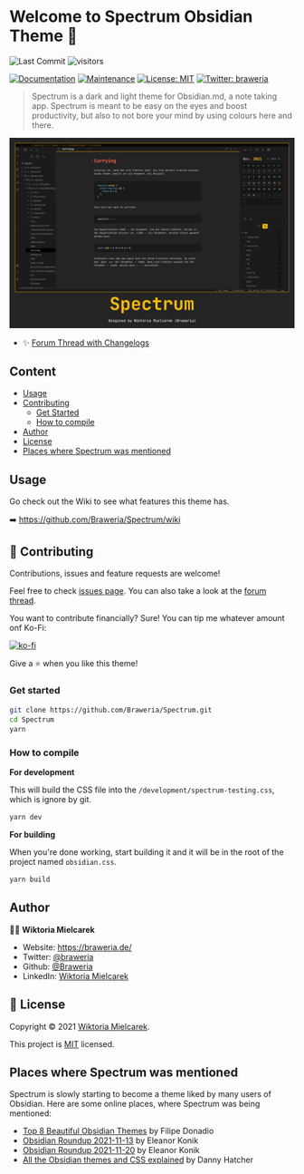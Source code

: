 # Welcome to Spectrum Obsidian Theme 👋
![Last Commit](https://img.shields.io/github/last-commit/braweria/Spectrum?style=for-the-badge) ![visitors](https://visitor-badge.laobi.icu/badge?page_id=braweria.Spectrum)  

[![Documentation](https://img.shields.io/badge/documentation-yes-brightgreen?style=for-the-badge)](https://github.com/Braweria/Spectrum/wiki)
[![Maintenance](https://img.shields.io/badge/Maintained%3F-yes-green?style=for-the-badge)](https://github.com/Braweria/Spectrum/graphs/commit-activity)
[![License: MIT](https://img.shields.io/github/license/Braweria/Spectrum?style=for-the-badge)](https://github.com/Braweria/Spectrum/blob/master/LICENSE)
[![Twitter: braweria](https://img.shields.io/twitter/follow/braweria.svg?style=social)](https://twitter.com/braweria)

> Spectrum is a dark and light theme for Obsidian.md, a note taking app. Spectrum is meant to be easy on the eyes and boost productivity, but also to not bore your mind by using colours here and there.

![](./SpectrumPreview.png)

- ✨ [Forum Thread with Changelogs](https://forum.obsidian.md/t/12688)

## Content

- [Usage](#Usage)
- [Contributing](#-Contributing)
  - [Get Started](#Get-Started)
  - [How to compile](#How-to-compile)
- [Author](#Author)
- [License](#-License)
- [Places where Spectrum was mentioned](#Places-where-Spectrum-was-mentioned)


## Usage

Go check out the Wiki to see what features this theme has.  

➡️ https://github.com/Braweria/Spectrum/wiki
## 🤝 Contributing

Contributions, issues and feature requests are welcome!

Feel free to check [issues page](https://github.com/Braweria/Spectrum/issues). You can also take a look at the [forum thread](https://forum.obsidian.md/t/12688).

You want to contribute financially? Sure! You can tip me whatever amount onf Ko-Fi:  

[![ko-fi](https://ko-fi.com/img/githubbutton_sm.svg)](https://ko-fi.com/D1D85QWKJ)

Give a ⭐️ when you like this theme!
### Get started 

```sh
git clone https://github.com/Braweria/Spectrum.git
cd Spectrum
yarn
```

### How to compile

**For development**

This will build the CSS file into the `/development/spectrum-testing.css`, which is ignore by git.

```sh
yarn dev
```

**For building**

When you're done working, start building it and it will be in the root of the project named `obsidian.css`.

```sh
yarn build
```

## Author

👩‍💻 **Wiktoria Mielcarek**

* Website: https://braweria.de/
* Twitter: [@braweria](https://twitter.com/braweria)
* Github: [@Braweria](https://github.com/Braweria)
* LinkedIn: [Wiktoria Mielcarek](https://linkedin.com/in/wiktoria-mielcarek)


## 📝 License

Copyright © 2021 [Wiktoria Mielcarek](https://github.com/Braweria).

This project is [MIT](https://github.com/Braweria/Spectrum/blob/master/LICENSE) licensed.

## Places where Spectrum was mentioned

Spectrum is slowly starting to become a theme liked by many users of Obsidian. Here are some online places, where Spectrum was being mentioned:

- [Top 8 Beautiful Obsidian Themes](https://www.youtube.com/watch?v=JgtyQeWkXxE) by Filipe Donadio
- [Obsidian Roundup 2021-11-13](https://www.obsidianroundup.org/2021-11-13-wysiwyg-called-live-preview-is-here/) by Eleanor Konik
- [Obsidian Roundup 2021-11-20](https://www.obsidianroundup.org/2021-11-20/) by Eleanor Konik
- [All the Obsidian themes and CSS explained](https://youtu.be/W7OUgdvXh0o?t=5223) by Danny Hatcher